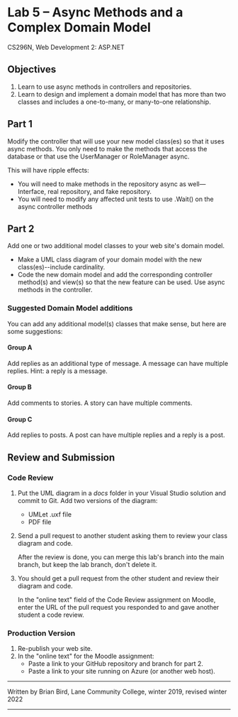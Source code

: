 # Lab 5 – Async Methods and a Complex Domain Model

CS296N, Web Development 2: ASP.NET

## Objectives

1. Learn to use async methods in controllers and repositories.
2. Learn to design and implement a domain model that has more than two classes and includes a one-to-many, or many-to-one relationship.

## Part 1

Modify the controller that will use your new model class(es) so that it uses async methods. You only need to make the methods that access the database or that use the UserManager or RoleManager async. 

This will have ripple effects:

- You will need to make methods in the repository async as well&mdash;Interface, real repository, and fake repository. 
- You will need to modify any affected unit tests to use .Wait() on the async controller methods

## Part 2

Add one or two additional model classes to your web site's domain model.

- Make a UML class diagram of your domain model with the new class(es)--include cardinality.
- Code the new domain model and add the corresponding controller method(s) and view(s) so that the new feature can be used. Use async methods in the controller.

### Suggested Domain Model additions

You can add any additional model(s) classes that make sense, but here are some suggestions:

#### Group A

Add replies as an additional type of message. A message can have multiple replies. Hint: a reply is a message.

#### Group B

Add comments to stories. A story can have multiple comments.

#### Group C

Add replies to posts. A post can have multiple replies and a reply is a post.





## Review and Submission

### Code Review

1. Put the UML diagram in a *docs* folder in your Visual Studio solution and commit to Git. Add two versions of the diagram:

   - UMLet .uxf file
   - PDF file

2. Send a pull request to another student asking them to review your class diagram and code. 

   After the review is done, you can merge this lab's branch into the main branch, but keep the lab branch, don't delete it.

3. You should get a pull request from the other student and review their diagram and code.

   In the "online text" field of the Code Review assignment on Moodle, enter the URL of the pull request you responded to and gave another student a code review.

### Production Version

1.  Re-publish your web site.
2.  In the "online text" for the Moodle assignment:
    - Paste a link to your GitHub repository and branch for part 2.
    - Paste a link to your site running on Azure (or another web host).



------

Written by Brian Bird, Lane Community College, winter 2019, revised winter <time>2022</time>

------

